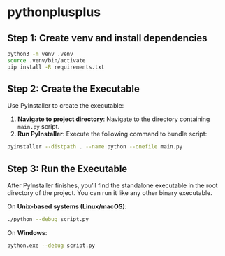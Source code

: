 # pythonplusplus

## Step 1: Create venv and install dependencies

```sh
python3 -m venv .venv
source .venv/bin/activate
pip install -R requirements.txt
```

## Step 2: Create the Executable

Use PyInstaller to create the executable:

1. **Navigate to project directory**: Navigate to the directory containing `main.py` script.
2. **Run PyInstaller**: Execute the following command to bundle script:

```sh
pyinstaller --distpath . --name python --onefile main.py
```

## Step 3: Run the Executable

After PyInstaller finishes, you’ll find the standalone executable in the root directory of the project. You can run it like any other binary executable.

On **Unix-based systems (Linux/macOS)**:

```sh
./python --debug script.py
```

On **Windows**:

```sh
python.exe --debug script.py
```
